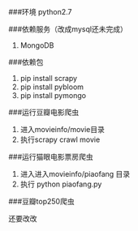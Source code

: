 ###环境
python2.7

###依赖服务（改成mysql还未完成）
1. MongoDB

###依赖包
1. pip install scrapy
2. pip install pybloom
3. pip install pymongo

###运行豆瓣电影爬虫
1. 进入movieinfo/movie目录
2. 执行scrapy crawl movie


###运行猫眼电影票房爬虫
1. 进入进入movieinfo/piaofang 目录
2. 执行 python piaofang.py


###豆瓣top250爬虫

还要改改

